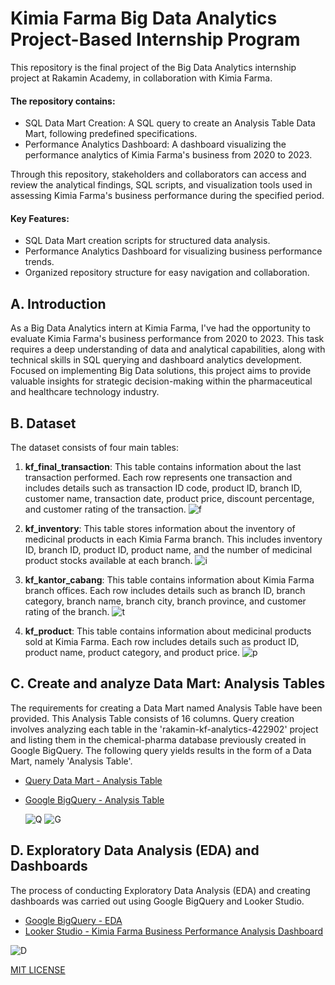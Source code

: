 # Kimia Farma Big Data Analytics Project-Based Internship Program
This repository is the final project of the Big Data Analytics internship project at Rakamin Academy, in collaboration with Kimia Farma.

 #### The repository contains:
- SQL Data Mart Creation: A SQL query to create an Analysis Table Data Mart, following predefined specifications.
- Performance Analytics Dashboard: A dashboard visualizing the performance analytics of Kimia Farma's business from 2020 to 2023.

Through this repository, stakeholders and collaborators can access and review the analytical findings, SQL scripts, and visualization tools used in assessing Kimia Farma's business performance during the specified period.

 #### Key Features:
- SQL Data Mart creation scripts for structured data analysis.
- Performance Analytics Dashboard for visualizing business performance trends.
- Organized repository structure for easy navigation and collaboration.


## A. Introduction
As a Big Data Analytics intern at Kimia Farma, I've had the opportunity to evaluate Kimia Farma's business performance from 2020 to 2023. This task requires a deep understanding of data and analytical capabilities, along with technical skills in SQL querying and dashboard analytics development. Focused on implementing Big Data solutions, this project aims to provide valuable insights for strategic decision-making within the pharmaceutical and healthcare technology industry.


## B. Dataset
The dataset consists of four main tables:
1. **kf_final_transaction**: This table contains information about the last transaction performed. Each row represents one transaction and includes details such as transaction ID code, product ID, branch ID, customer name, transaction date, product price, discount percentage, and customer rating of the transaction.
 ![f](https://raw.githubusercontent.com/Rezikadamayanti/Archival-Documentation-Project/main/pbi/kf_final_transaction.png?token=GHSAT0AAAAAACSEYN53FKMXTEDK6OCQRL3UZR7MD3Q)

2. **kf_inventory**: This table stores information about the inventory of medicinal products in each Kimia Farma branch. This includes inventory ID, branch ID, product ID, product name, and the number of medicinal product stocks available at each branch.
  ![i](https://raw.githubusercontent.com/Rezikadamayanti/Archival-Documentation-Project/main/pbi/kf_inventory.png?token=GHSAT0AAAAAACSEYN53A3SKIVNXZ5FURX26ZR7MEOA)

3. **kf_kantor_cabang**: This table contains information about Kimia Farma branch offices. Each row includes details such as branch ID, branch category, branch name, branch city, branch province, and customer rating of the branch.
   ![t](https://raw.githubusercontent.com/Rezikadamayanti/Archival-Documentation-Project/main/pbi/kf_kantor_cabang.png?token=GHSAT0AAAAAACSEYN52YX3FWZKUU6D36A2UZR7MEVA)
   
4. **kf_product**: This table contains information about medicinal products sold at Kimia Farma. Each row includes details such as product ID, product name, product category, and product price.
    ![p](https://raw.githubusercontent.com/Rezikadamayanti/Archival-Documentation-Project/main/pbi/kf_product.png?token=GHSAT0AAAAAACSEYN52TSQHAHOTH7VVT76AZR7ME7Q)


## C. Create and analyze Data Mart: Analysis Tables
The requirements for creating a Data Mart named Analysis Table have been provided. This Analysis Table consists of 16 columns. Query creation involves analyzing each table in the 'rakamin-kf-analytics-422902' project and listing them in the chemical-pharma database previously created in Google BigQuery. The following query yields results in the form of a Data Mart, namely 'Analysis Table'.
- [Query Data Mart - Analysis Table](https://github.com/Rezikadamayanti/Kimia-Farma-PBI-BigDataAnalytics/blob/main/Query%20DM%20-%20Analysis%20Table.sql)<br>
- [Google BigQuery - Analysis Table](https://console.cloud.google.com/bigquery?sq=516129896092:caf01154b224482ba6a591bd3af72352) <br>

    ![Q](https://raw.githubusercontent.com/Rezikadamayanti/Archival-Documentation-Project/main/pbi/query.png?token=GHSAT0AAAAAACSEYN53ZLMHGLLWQMY6WK2WZR7MFKA)
    ![G](https://raw.githubusercontent.com/Rezikadamayanti/Archival-Documentation-Project/main/pbi/query2.png?token=GHSAT0AAAAAACSEYN536LRNEF4ZXYIK3ZDEZR7MFRQ)


## D. Exploratory Data Analysis (EDA) and Dashboards
The process of conducting Exploratory Data Analysis (EDA) and creating dashboards was carried out using Google BigQuery and Looker Studio.
- [Google BigQuery - EDA](https://console.cloud.google.com/bigquery?sq=516129896092:caf01154b224482ba6a591bd3af72352) <br>
- [Looker Studio - Kimia Farma Business Performance Analysis Dashboard](https://lookerstudio.google.com/reporting/20b7e525-724e-4324-93a4-93ff8656b211) <br>

 ![D](https://raw.githubusercontent.com/Rezikadamayanti/Archival-Documentation-Project/main/pbi/Kimia_Farma_Business_Performance_Analysis-1.png?token=GHSAT0AAAAAACSEYN53IZF42223PU6LG7KWZR7MTPQ)

 [MIT LICENSE](https://github.com/Rezikadamayanti/Kimia-Farma-PBI-BigDataAnalytics/blob/main/LICENSE)
